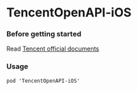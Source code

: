 # TencentOpenAPI-iOS

### Before getting started

Read [Tencent official documents](https://wiki.connect.qq.com/)

### Usage

```
pod 'TencentOpenAPI-iOS'
```
